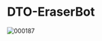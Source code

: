 # DTO-EraserBot
![000187](https://github.com/user-attachments/assets/2751bb3b-9bce-4511-bd32-b6b5f37828dc)

